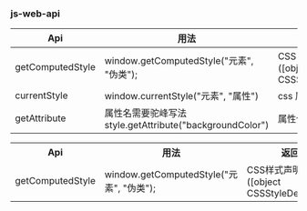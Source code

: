 ### js-web-api

| Api              | 用法                                                     | 返回值                                         |
| ---------------- | -------------------------------------------------------- | ---------------------------------------------- |
| getComputedStyle | window.getComputedStyle("元素", "伪类");                 | CSS 样式声明对象([object CSSStyleDeclaration]) |
| currentStyle     | window.currentStyle("元素", "属性")                      | css 属性（IE）                                 |
| getAttribute     | 属性名需要驼峰写法 style.getAttribute("backgroundColor") | 属性值                                         |

<table class="table table-bordered table-striped table-condensed">  
    <tr>
        <th>Api</th>
        <th>用法</th>
        <th>返回值</th>
    </tr>  
    <tr>  
        <td rowspan="6" style="white-space:nowrap;width:1000px">getComputedStyle</td>
        <td rowspan="3">window.getComputedStyle("元素", "伪类");</td>
         <td>CSS样式声明对象([object CSSStyleDeclaration])</td>
    </tr>
   
</table>
